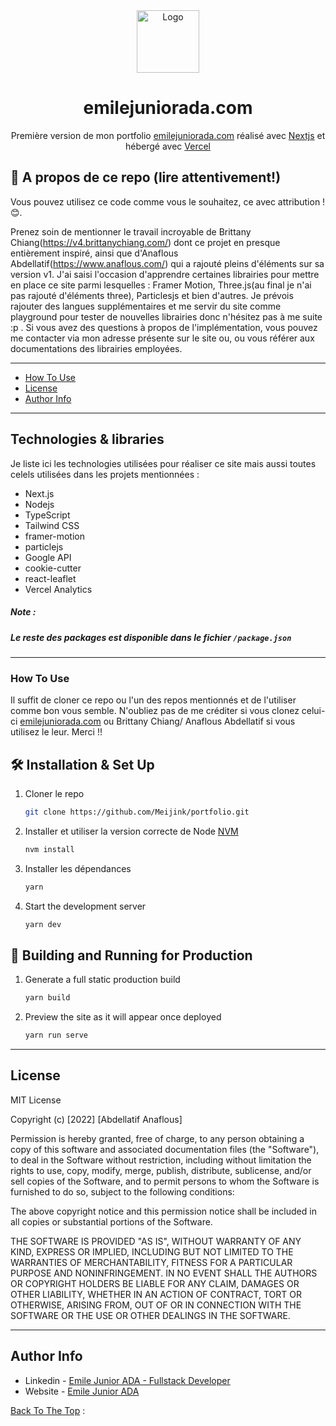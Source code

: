 <div align="center">
  <img alt="Logo" src="https://emilejuniorada.com/me.png" width="100" />
</div>
<h1 align="center">
  emilejuniorada.com
</h1>
<p align="center">
  Première version de mon portfolio <a href="https://emilejuniorada.com" target="_blank">emilejuniorada.com</a> réalisé avec <a href="https://nextjs.org/" target="_blank">Nextjs</a> et hébergé avec <a href="https://vercel.com/" target="_blank">Vercel</a>
</p>

## 🚨 A propos de ce repo (lire attentivement!)

Vous pouvez utilisez ce code comme vous le souhaitez, ce avec attribution ! 😊.

Prenez soin de mentionner le travail incroyable de Brittany Chiang(https://v4.brittanychiang.com/) dont ce projet en presque entièrement inspiré, ainsi que d'Anaflous Abdellatif(https://www.anaflous.com/) qui a rajouté pleins d'éléments sur sa version v1. J'ai saisi l'occasion d'apprendre certaines librairies pour mettre en place ce site parmi lesquelles : Framer Motion, Three.js(au final je n'ai pas rajouté d'éléments three), Particlesjs et bien d'autres. Je prévois rajouter des langues supplémentaires et me servir du site comme playground pour tester de nouvelles librairies donc n'hésitez pas à me suite :p . Si vous avez des questions à propos de l'implémentation, vous pouvez me contacter via mon adresse présente sur le site ou, ou vous référer aux documentations des librairies employées.

---

- [How To Use](#how-to-use)
- [License](#license)
- [Author Info](#author-info)

---

## Technologies & libraries

Je liste ici les technologies utilisées pour réaliser ce site mais aussi toutes celels utilisées dans les projets mentionnées :

- Next.js
- Nodejs
- TypeScript
- Tailwind CSS
- framer-motion
- particlejs
- Google API
- cookie-cutter
- react-leaflet
- Vercel Analytics

##### Note :

##### Le reste des packages est disponible dans le fichier `/package.json`

---

### How To Use

Il suffit de cloner ce repo ou l'un des repos mentionnés et de l'utiliser comme bon vous semble. N'oubliez pas de me créditer si vous clonez celui-ci [emilejuniorada.com](https://emilejuniorada.com) ou Brittany Chiang/ Anaflous Abdellatif si vous utilisez le leur. Merci !!

## 🛠 Installation & Set Up

1. Cloner le repo

   ```sh
   git clone https://github.com/Meijink/portfolio.git
   ```

2. Installer et utiliser la version correcte de Node [NVM](https://github.com/nvm-sh/nvm)

   ```sh
   nvm install
   ```

3. Installer les dépendances

   ```sh
   yarn
   ```

4. Start the development server

   ```sh
   yarn dev
   ```

## 🚀 Building and Running for Production

1. Generate a full static production build

   ```sh
   yarn build
   ```

1. Preview the site as it will appear once deployed

   ```sh
   yarn run serve
   ```

---

## License

MIT License

Copyright (c) [2022] [Abdellatif Anaflous]

Permission is hereby granted, free of charge, to any person obtaining a copy
of this software and associated documentation files (the "Software"), to deal
in the Software without restriction, including without limitation the rights
to use, copy, modify, merge, publish, distribute, sublicense, and/or sell
copies of the Software, and to permit persons to whom the Software is
furnished to do so, subject to the following conditions:

The above copyright notice and this permission notice shall be included in all
copies or substantial portions of the Software.

THE SOFTWARE IS PROVIDED "AS IS", WITHOUT WARRANTY OF ANY KIND, EXPRESS OR
IMPLIED, INCLUDING BUT NOT LIMITED TO THE WARRANTIES OF MERCHANTABILITY,
FITNESS FOR A PARTICULAR PURPOSE AND NONINFRINGEMENT. IN NO EVENT SHALL THE
AUTHORS OR COPYRIGHT HOLDERS BE LIABLE FOR ANY CLAIM, DAMAGES OR OTHER
LIABILITY, WHETHER IN AN ACTION OF CONTRACT, TORT OR OTHERWISE, ARISING FROM,
OUT OF OR IN CONNECTION WITH THE SOFTWARE OR THE USE OR OTHER DEALINGS IN THE
SOFTWARE.

---

## Author Info

- Linkedin - [Emile Junior ADA - Fullstack Developer](https://www.linkedin.com/in/emile-junior-ada-426068118/)
- Website - [Emile Junior ADA](https://emilejuniorada.com)

[Back To The Top](#how-to-use) :
